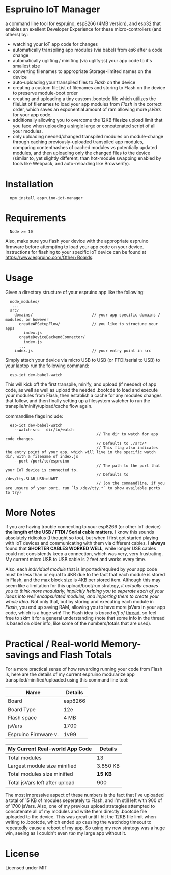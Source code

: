 # Espruino IoT Manager

a command line tool for espruino, esp8266 (4MB version), and esp32 that enables an exellent Developer Experience for these micro-controllers (and others) by:

- watching your IoT app code for changes
- automatically transpiling app modules (via babel) from es6 after a code change
- automatically uglifing / minifing (via uglify-js) your app code to it's smallest size
- converting filenames to appropriate Storage-limited names on the device
- auto-uploading your transpiled files to *Flash* on the device
- creating a custom fileList of filenames and storing to Flash on the device to preserve module-boot order
- creating and uploading a tiny custom .bootcde file which utilizes the fileList of filenames to load your app modules from *Flash* in the correct order, which saves an exponential amount of ram allowing more *jsVars* for your app code.
- additionally allowing you to overcome the 12KB filesize upload limit that you face when uploading a single large or concatenated script of all your modules.
- only uploading needed/changed transpiled modules on module-change through caching previously-uploaded transpiled app modules, comparing contenthashes of cached modules vs potentially updated modules, and then uploading only the changed files to the device (similar to, yet slightly different, than hot-module swapping enabled by tools like Webpack, and auto-reloading like Browserify).


# Installation

```
  npm install espruino-iot-manager
```

# Requirements

```
  Node >= 10
```

Also, make sure you flash your device with the appropriate espruino firmware before attempting to load your app code on your device. Instructions for flashing to your specific IoT device can be found at https://www.espruino.com/Other+Boards.



# Usage

Given a directory structure of your espruino app like the following:

```
  node_modules/
   ...
  src/
    domains/                          // your app specific domains / modules, or however 
      createAPSetupFlow/              // you like to structure your apps
        index.js                      
      createDeviceBackendConnector/
        index.js      
      ...
    index.js                          // your entry point in src
```

Simply attach your device via micro USB to USB (or FTDI/serial to USB) to your laptop run the following command:

```
  esp-iot dev-babel-watch
```

This will kick off the first transpile, minify, and upload (if needed) of app code, as well as well as upload the needed .bootcde to load and execute your modules from Flash, then establish a cache for any modules changes that follow, and then finally setting up a filesystem watcher to run the transpile/minify/upload/cache flow again.

commandline flags include:

```
  esp-iot dev-babel-watch
    --watch-src   dir/to/watch           
                                        // The dir to watch for app code changes.
                                        // Defaults to ./src/*
                                        // This flag also indicates the entry point of your app, which will live in the specific watch dir, with a filename of index.js
    --port /port/to/espruino             
                                        // The path to the port that your IoT device is connected to.
                                        // Defaults to /dev/tty.SLAB_USBtoUART
                                        // (on the commandline, if you are unsure of your port, run `ls /dev/tty.*` to show available ports to try) 
```


# More Notes

if you are having trouble connecting to your esp8266 (or other IoT device) **the length of the USB / FTDI / Serial cable matters.** I know this sounds absolutely ridicolus (I thought so too), but when I first got started playing with IoT devices and communicating with them via different cables, I **always** found that **SHORTER CABLES WORKED WELL**, while longer USB cables could not consistently keep a connection, which was very, very frustrating. My current micro USB to USB cable is 2 feet and works every time.

Also, each *individual module* that is imported/required by your app code must be less than or equal to 4KB due to the fact that each module is stored in Flash, and the max block size is 4KB per stored item. Although this may seem like a limitation for this upload/boot/run strategy, *it actually coaxes you to think more modularly, implicitly helping you to seperate each of your ideas into well encapsulated modules, and importing them to create your whole idea.* Not only that, but by storing and executing each module in *Flash*, you end up saving RAM, allowing you to have more jsVars in your app code, which is a huge win! The Flash idea is *based off of* [thread](http://forum.espruino.com/conversations/290975/), so feel free to skim it for a general understanding (note that some info in the thread is based on older info, like some of the numbers/totals that are used).

# Practical / Real-world Memory-savings and Flash Totals

For a more practical sense of how rewarding running your code from Flash is, here are the details of my current espruino modularize app transpiled/minified/uploaded using this command line tool:

| Name                  | Details        |
| ----                  | -----          |
| Board                 | esp8266        |
| Board Type            | 12e            |
| Flash space           | 4 MB           |
| jsVars                | 1700           |
| Espruino Firmware v.  | 1v99           |


| My Current Real-world **App Code**  | Details        |
| ----                                | -----          |
| Total modules                       | 13             |
| Largest module size minified        | 3.850 KB       |
| Total modules size minified         | **15 KB**      |
| Total jsVars left after upload      | 900            |

The most impressive aspect of these numbers is the fact that I've uploaded a total of 15 KB of modules seperately to Flash, and I'm still left with 900 of of 1700 jsVars. Also, one of my previous upload strategies attempted to concatenate all of my modules and write them directly .bootcde file uploaded to the device. This was great until I hit the 12KB file limit when writing to .bootcde, which ended up causing the watchdog timeout to repeatedly cause a reboot of my app. So using my new strategy was a huge win, seeing as I couldn't even *run* my large app without it.



# License

Licensed under MIT
